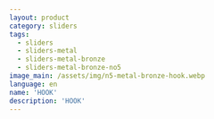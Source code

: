 ```yaml
---
layout: product
category: sliders
tags:
  - sliders
  - sliders-metal
  - sliders-metal-bronze
  - sliders-metal-bronze-no5
image_main: /assets/img/n5-metal-bronze-hook.webp
language: en
name: 'HOOK'
description: 'HOOK'
---
```

